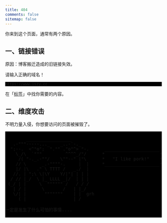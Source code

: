 ```yaml
---
title: 404
comments: false
sitemap: false
---
```


你来到这个页面，通常有两个原因。

## 一、链接错误

原因：博客搬迁造成的旧链接失效。

请输入正确的域名！

```
https://www.iszy.cc
```

在「[标签](/tags/)」中找你需要的内容。

## 二、维度攻击

不明力量入侵，你想要访问的页面被摧毁了。

<!----------------------------------------------------------------
         mm
      /^(  )^\                     Ascii arts included in this page:
      \,(..),/                     - R2D2, provided by: http://www.chris.com/
        V~~V                       - Texts, generated from: http://www.network-science.de/ascii/  
                                   http:// cnfeat.github.io
            
------------------------------------------------------------------>

  <style>
    pre {
          background: black;
          border: none;
    }
  </style>

  <pre>

        _________________
   .-"""-----..._    _..-`-._
  ";--.  &lt;^"o";  "."" ."o"^&gt; "-.      _____________________
    \_/\  `"""         ^^^^_/"/      *                     *
     /( "-._.-""/    \""--" |"\      *   "I like pork!"    *
    // \      _.-""""-.     |  |     *_____________________*
    |/ |\   ." \ TTTT /   _./  |
   //. | ";\ \|\Y    Y/|"| | | |
  / // |_/  \ |_ LLLL _|/  | | |
 (_/ | |     \  """""" /   / / /
   | / |      \       /   | |_/
   \/| |       """""""    | |  grh
     ( |                  | /

一定是发生了什么可怕的事情....
    </pre>
